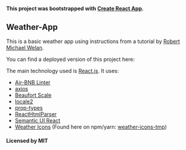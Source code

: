 #### This project was bootstrapped with [Create React App](https://github.com/facebookincubator/create-react-app). 

## Weather-App

This is a basic weather app using instructions from a tutorial by [Robert Michael Welan](https://github.com/robwelan).

You can find a deployed version of this project here:  






 The main technology used is [React.js](https://reactjs.org/). It uses:
 - [Air-BNB Linter](https://www.npmjs.com/package/eslint-config-airbnb)
 - [axios](https://github.com/axios/axios)
 - [Beaufort Scale](https://github.com/alterebro/beaufort-scale)
 - [locale2](https://github.com/moimikey/locale2)
 - [prop-types](https://www.npmjs.com/package/prop-types)
 - [ReactHtmlParser](https://github.com/wrakky/react-html-parser)
 - [Semantic UI React](https://react.semantic-ui.com/introduction)
 - [Weather Icons](https://github.com/erikflowers/weather-icons) (Found here on npm/yarn: [weather-icons-tmp](https://www.npmjs.com/package/weather-icons-tmp)) 
 
 #### Licensed by MIT

